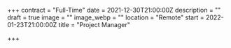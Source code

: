 +++
contract = "Full-Time"
date = 2021-12-30T21:00:00Z
description = ""
draft = true
image = ""
image_webp = ""
location = "Remote"
start = 2022-01-23T21:00:00Z
title = "Project Manager"

+++
